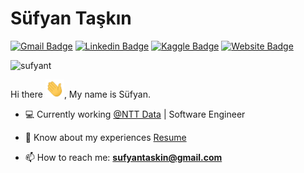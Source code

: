 # Süfyan Taşkın

[![Gmail Badge](https://img.shields.io/badge/-sufyantaskin@gmail.com-c14438?style=flat&logo=Gmail&logoColor=white)](mailto:sufyantaskin@gmail.com?subject=From%20GitHub&body=Hi,%20there.%20Found%20you%20from%20GitHub. "Connect via Email")
[![Linkedin Badge](https://img.shields.io/badge/-Süfyan%20Taşkın-0072b1?style=flat&logo=Linkedin&logoColor=white)](https://www.linkedin.com/in/sufyant "Connect on LinkedIn")
[![Kaggle Badge](https://img.shields.io/badge/-Süfyan%20Taşkın-00acee?style=flat&logo=Kaggle&logoColor=white)](https://www.kaggle.com/sufyant "Follow on Kaggle")
[![Website Badge](https://img.shields.io/badge/-sufyant.com-critical)](https://www.sufyant.com/ "Reach me!")


<p align="left"> <img src="https://komarev.com/ghpvc/?username=sufyant" alt="sufyant" /> </p>

Hi there <img src="https://github.com/ameyinvent/ameyinvent/blob/master/hi.gif" width="30px">, My name is Süfyan. 

* :computer: Currently working [@NTT Data](https://www.nttdata.com/global/en/) | Software Engineer

* 📄 Know about my experiences [Resume](https://www.sufyant.com/resume.pdf)

* 📫 How to reach me: **sufyantaskin@gmail.com**
